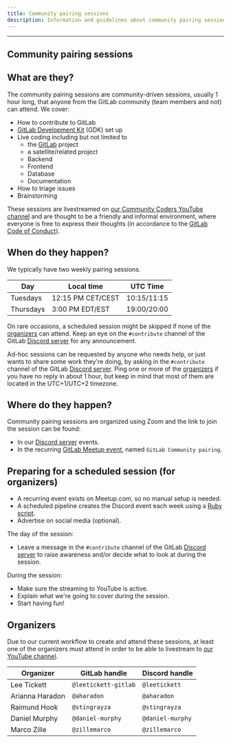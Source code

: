 ```yaml
---
title: Community pairing sessions
description: Information and guidelines about community pairing sessions
---
```


---

## Community pairing sessions

## What are they?

The community pairing sessions are community-driven sessions, usually 1 hour long,
that anyone from the GitLab community (team members and not) can attend. We cover:

- How to contribute to GitLab   
- [GitLab Development Kit](https://gitlab.com/gitlab-community/gitlab-org/gitlab-development-kit#installation) (GDK) set up   
- Live coding including but not limited to
  - the [GitLab](https://gitlab.com/gitlab-community/gitlab) project
  - a satellite/related project
  - Backend
  - Frontend
  - Database
  - Documentation
- How to triage issues
- Brainstorming

These sessions are livestreamed on [our Community Coders YouTube channel](https://www.youtube.com/@communitycodersforgitlab)
and are thought to be a friendly and informal environment, where everyone is free
to express their thoughts (in accordance to the [GitLab Code of Conduct](https://about.gitlab.com/community/contribute/code-of-conduct/)).

## When do they happen?

We typically have two weekly pairing sessions. 

|Day | Local time | UTC Time |
| --------- | ----------------- | ----------- |
| Tuesdays  | 12:15 PM CET/CEST | 10:15/11:15 |
| Thursdays | 3:00 PM EDT/EST   | 19:00/20:00 |

On rare occasions, a scheduled session might be skipped if none of the [organizers](#organizers)
can attend.
Keep an eye on the `#contribute` channel of the GitLab [Discord server](https://discord.gg/gitlab)
for any announcement.

Ad-hoc sessions can be requested by anyone who needs help, or just wants to share
some work they're doing, by asking in the `#contribute` channel of the GitLab [Discord server](https://discord.gg/gitlab).
Ping one or more of the [organizers](#organizers) if you have no reply in about 1 hour,
but keep in mind that most of them are located in the UTC+1/UTC+2 timezone.

## Where do they happen?

Community pairing sessions are organized using Zoom and the link to join the session can be found:

- In our [Discord server](https://discord.gg/gitlab) events.
- In the recurring [GitLab Meetup event](https://www.meetup.com/gitlab-virtual-meetups/events/),
  named `GitLab Community pairing`.

## Preparing for a scheduled session (for organizers)

- A recurring event exists on Meetup.com, so no manual setup is needed.
- A scheduled pipeline creates the Discord event each week using a [Ruby script](https://gitlab.com/gitlab-org/developer-relations/contributor-success/toolbox/-/blob/main/bin/create_discord_event.rb?ref_type=heads).
- Advertise on social media (optional).

The day of the session:

- Leave a message in the `#contribute` channel of the GitLab [Discord server](https://discord.gg/gitlab)
  to raise awareness and/or decide what to look at during the session.

During the session:

- Make sure the streaming to YouTube is active.
- Explain what we're going to cover during the session.
- Start having fun!

## Organizers

Due to our current workflow to create and attend these sessions, at least one of
the organizers must attend in order to be able to livestream to [our YouTube channel](https://www.youtube.com/@communitycodersforgitlab).

| Organizer       | GitLab handle         | Discord handle  |
| ---             | ---                   | ---             |
| Lee Tickett     | `@leetickett-gitlab`  | `@leetickett`   |
| Arianna Haradon | `@aharadon`           | `@aharadon`     |
| Raimund Hook    | `@stingrayza`         | `@stingrayza`   |
| Daniel Murphy   | `@daniel-murphy`      | `@daniel-murphy`|
| Marco Zille     | `@zillemarco`         | `@zillemarco`   |
